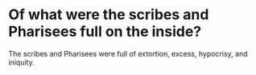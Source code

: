 # Of what were the scribes and Pharisees full on the inside?

The scribes and Pharisees were full of extortion, excess, hypocrisy, and iniquity.
